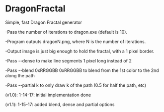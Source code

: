 # DragonFractal
Simple, fast Dragon Fractal generator

-Pass the number of iterations to dragon.exe (default is 10).

-Program outputs dragonN.png, where N is the number of iterations.

-Output image is just big enough to hold the fractal, with a 1 pixel border.

-Pass --dense to make line segments 1 pixel long instead of 2

-Pass --blend 0xRRGGBB 0xRRGGBB to blend from the 1st color to the 2nd along the path

-Pass --partial k to only draw k of the path (0.5 for half the path, etc)

(v1.0): 1-14-17: initial implementation done

(v1.1): 1-15-17: added blend, dense and partial options
